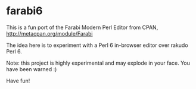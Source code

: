 farabi6
=======

This is a fun port of the Farabi Modern Perl Editor from CPAN, http://metacpan.org/module/Farabi

The idea here is to experiment with a Perl 6 in-browser editor over rakudo Perl 6. 

Note: this project is highly experimental and may explode in your face. You have been warned :)

Have fun!
